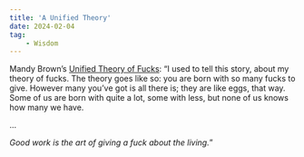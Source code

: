```yaml
---
title: 'A Unified Theory'
date: 2024-02-04
tag:
    - Wisdom
---
```

Mandy Brown&rsquo;s [Unified Theory of Fucks](https://aworkinglibrary.com/writing/unified-theory-of------): &ldquo;I used to tell this story, about my theory of fucks. The theory goes like so: you are born with so many fucks to give. However many you’ve got is all there is; they are like eggs, that way. Some of us are born with quite a lot, some with less, but none of us knows how many we have.

...

*Good work is the art of giving a fuck about the living.*&rdquo;
